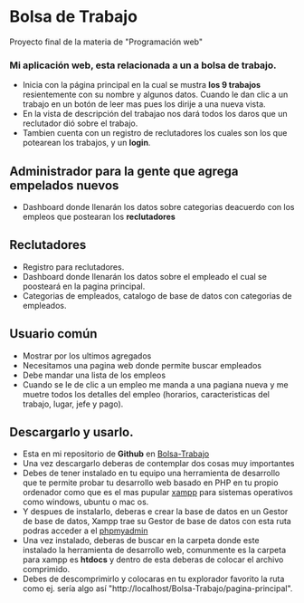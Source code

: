 # Bolsa de Trabajo
 Proyecto final de la materia de "Programación web"
 ### Mi aplicación web, esta relacionada a un a bolsa de trabajo. 

  * Inicia con la página principal en la cual se mustra **los 9 trabajos** resientemente con su nombre y algunos datos. Cuando le dan clic a un trabajo en un botón de leer mas pues los     dirije a una nueva vista.
  * En la vista de descripción del trabajao nos dará todos los daros que un reclutador dió sobre el trabajo.
  * Tambien cuenta con un registro de reclutadores los cuales son los que potearean los trabajos, y un **login**.

## Administrador para la gente que agrega empelados nuevos
* Dashboard donde llenarán los datos sobre categorias deacuerdo con los empleos que postearan los **reclutadores**

## Reclutadores
* Registro para reclutadores.
* Dashboard donde llenarán los datos sobre el empleado el cual se poosteará en la pagina principal.
* Categorias de empleados, catalogo de base de datos con categorias de empleados.

## Usuario común
* Mostrar por los ultimos agregados
* Necesitamos una pagina web donde permite buscar empleados
* Debe mandar una lista de los empleos
* Cuando se le de clic a un empleo me manda a una pagiana nueva y me muetre todos los detalles del empleo (horarios, caracteristicas del trabajo,  lugar, jefe y pago).

## Descargarlo y usarlo.
* Esta en mi repositorio de **Github** en [Bolsa-Trabajo](https://github.com/Ferpeke/Bolsa-Trabajo/)
* Una vez descargarlo deberas de contemplar dos cosas muy importantes 
* Debes de tener instalado en tu equipo una herramienta de desarrollo que te permite probar tu desarrollo web basado en PHP en tu propio ordenador como que es el mas pupular [xampp](https://www.apachefriends.org/es/index.html) para sistemas operativos como windows, ubuntu o mac os. 
* Y despues de instalarlo, deberas e crear la base de datos en un Gestor de base de datos, Xampp trae su Gestor de base de datos con esta ruta podras acceder a el [phpmyadmin](http://localhost/phpmyadmin/)
* Una vez instalado, deberas de buscar en la carpeta donde este instalado la herramienta de desarrollo web, comunmente es la carpeta para xampp es **htdocs** y dentro de esta deberas de colocar el archivo comprimido.
* Debes de descomprimirlo y colocaras en tu explorador favorito la ruta como ej. sería algo así "http://localhost/Bolsa-Trabajo/pagina-principal".

 
